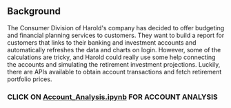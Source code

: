 ## Background
The Consumer Division of Harold's company has decided to offer budgeting and financial planning services to customers. They want to build a report for customers that links to their banking and investment accounts and automatically refreshes the data and charts on login. However, some of the calculations are tricky, and Harold could really use some help connecting the accounts and simulating the retirement investment projections. Luckily, there are APIs available to obtain account transactions and fetch retirement portfolio prices.

### CLICK ON [Account_Analysis.ipynb](https://github.com/atefajmal27/Account_and_Retirement_Analysis/blob/master/Account_Analysis.ipynb) FOR ACCOUNT ANALYSIS
